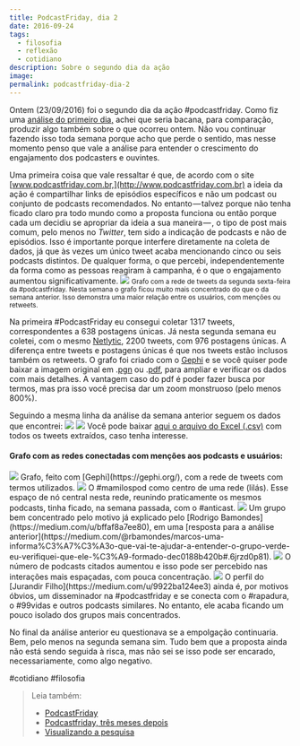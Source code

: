 ```yaml
---
title: PodcastFriday, dia 2
date: 2016-09-24
tags:
  - filosofia
  - reflexão
  - cotidiano
description: Sobre o segundo dia da ação
image: 
permalink: podcastfriday-dia-2
---
```

Ontem (23/09/2016) foi o segundo dia da ação #podcastfriday. Como fiz uma [análise do primeiro dia,](https://arcano5.com.br/podcastfriday-352aec06a55#.rlsequ2a0) achei que seria bacana, para comparação, produzir algo também sobre o que ocorreu ontem. Não vou continuar fazendo isso toda semana porque acho que perde o sentido, mas nesse momento penso que vale a análise para entender o crescimento do engajamento dos podcasters e ouvintes.

Uma primeira coisa que vale ressaltar é que, de acordo com o site [www.podcastfriday.com.br,](http://www.podcastfriday.com.br) a ideia da ação é compartilhar links de episódios específicos e não um podcast ou conjunto de podcasts recomendados. No entanto — talvez porque não tenha ficado claro pra todo mundo como a proposta funciona ou então porque cada um decidiu se apropriar da ideia a sua maneira — , o tipo de post mais comum, pelo menos no _Twitter_, tem sido a indicação de podcasts e não de episódios. Isso é importante porque interfere diretamente na coleta de dados, já que às vezes um único tweet acaba mencionando cinco ou seis podcasts distintos. De qualquer forma, o que percebi, independentemente da forma como as pessoas reagiram à campanha, é o que o engajamento aumentou significativamente.
<img src="/assets/img/Pasted image 20250311154836.png">
<small>Grafo com a rede de tweets da segunda sexta-feira da #podcastfriday. Nesta semana o grafo ficou muito mais concentrado do que o da semana anterior. Isso demonstra uma maior relação entre os usuários, com menções ou retweets.</small>

Na primeira #PodcastFriday eu consegui coletar 1317 tweets, correspondentes a 638 postagens únicas. Já nesta segunda semana eu coletei, com o mesmo [Netlytic](https://netlytic.org), 2200 tweets, com 976 postagens únicas. A diferença entre tweets e postagens únicas é que nos tweets estão inclusos também os retweets. O grafo foi criado com o [Gephi](https://gephi.org/) e se você quiser pode baixar a imagem original em .[pgn](https://drive.google.com/open?id=0B_NS1VYqt3XBcDJpZTktazJSTGs) ou .[pdf](https://drive.google.com/open?id=0B_NS1VYqt3XBa1FQOUJBNFJ2Rk0), para ampliar e verificar os dados com mais detalhes. A vantagem caso do pdf é poder fazer busca por termos, mas pra isso você precisa dar um zoom monstruoso (pelo menos 800%).

Seguindo a mesma linha da análise da semana anterior seguem os dados que encontrei:
<img src="/assets/img/Pasted image 20250311154855.png">
<img src="/assets/img/Pasted image 20250311154908.png">
Você pode baixar [aqui o arquivo do Excel (.csv)](https://drive.google.com/open?id=0B_NS1VYqt3XBeVBBRXk3ODlWdEE) com todos os tweets extraídos, caso tenha interesse.

#### Grafo com as redes conectadas com menções aos podcasts e usuários:
<img src="/assets/img/Pasted image 20250311154919.png">
Grafo, feito com [Gephi](https://gephi.org/), com a rede de tweets com termos utilizados.

<img src="/assets/img/Pasted image 20250311154929.png">
O #mamilospod como centro de uma rede (lilás). Esse espaço de nó central nesta rede, reunindo praticamente os mesmos podcasts, tinha ficado, na semana passada, com o #anticast.

<img src="/assets/img/Pasted image 20250311154937.png">
Um grupo bem concentrado pelo motivo já explicado pelo [Rodrigo Bamondes](https://medium.com/u/bffaf8a7ee80), em uma [resposta para a análise anterior](https://medium.com/@rbamondes/marcos-uma-informa%C3%A7%C3%A3o-que-vai-te-ajudar-a-entender-o-grupo-verde-eu-verifiquei-que-ele-%C3%A9-formado-dec0188b420b#.6jrzd0p81).

<img src="/assets/img/Pasted image 20250311154945.png">
O número de podcasts citados aumentou e isso pode ser percebido nas interações mais espaçadas, com pouca concentração.

<img src="/assets/img/Pasted image 20250311154953.png">
O perfil do [Jurandir Filho](https://medium.com/u/9922ba124ee3) ainda é, por motivos óbvios, um disseminador na #podcastfriday e se conecta com o #rapadura, o #99vidas e outros podcasts similares. No entanto, ele acaba ficando um pouco isolado dos grupos mais concentrados.

No final da análise anterior eu questionava se a empolgação continuaria. Bem, pelo menos na segunda semana sim. Tudo bem que a proposta ainda não está sendo seguida à risca, mas não sei se isso pode ser encarado, necessariamente, como algo negativo.


#cotidiano #filosofia

> Leia também:
> - <a href="/podcastfriday">PodcastFriday</a>
> - <a href="/podcastfriday-tres-meses-depois">Podcastfriday, três meses depois</a>
> - <a href="/visualizando-a-pesquisa">Visualizando a pesquisa</a>
